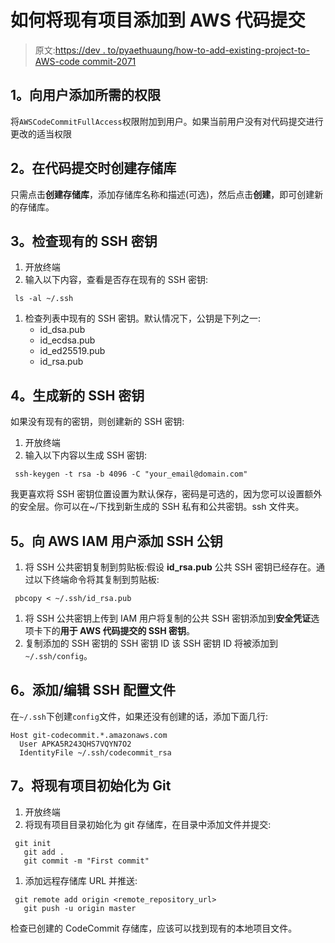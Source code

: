 # 如何将现有项目添加到 AWS 代码提交

> 原文:[https://dev . to/pyaethuaung/how-to-add-existing-project-to-AWS-code commit-2071](https://dev.to/pyaethuaung/how-to-add-existing-project-to-aws-codecommit-2071)

## [](#1-add-required-permission-to-user)1。向用户添加所需的权限

将`AWSCodeCommitFullAccess`权限附加到用户。如果当前用户没有对代码提交进行更改的适当权限

## [](#2-create-repository-at-codecommit)2。在代码提交时创建存储库

只需点击**创建存储库**，添加存储库名称和描述(可选)，然后点击**创建**，即可创建新的存储库。

## [](#3-check-existing-ssh-key)3。检查现有的 SSH 密钥

1.  开放终端
2.  输入以下内容，查看是否存在现有的 SSH 密钥:

```
 ls -al ~/.ssh 
```

1.  检查列表中现有的 SSH 密钥。默认情况下，公钥是下列之一:
    *   id_dsa.pub
    *   id_ecdsa.pub
    *   id_ed25519.pub
    *   id_rsa.pub

## [](#4-generate-new-ssh-key)4。生成新的 SSH 密钥

如果没有现有的密钥，则创建新的 SSH 密钥:

1.  开放终端
2.  输入以下内容以生成 SSH 密钥:

```
 ssh-keygen -t rsa -b 4096 -C "your_email@domain.com" 
```

我更喜欢将 SSH 密钥位置设置为默认保存，密码是可选的，因为您可以设置额外的安全层。你可以在~/下找到新生成的 SSH 私有和公共密钥。ssh 文件夹。

## [](#5-add-ssh-public-key-to-aws-iam-user)5。向 AWS IAM 用户添加 SSH 公钥

1.  将 SSH 公共密钥复制到剪贴板:假设 **id_rsa.pub** 公共 SSH 密钥已经存在。通过以下终端命令将其复制到剪贴板:

```
 pbcopy < ~/.ssh/id_rsa.pub 
```

1.  将 SSH 公共密钥上传到 IAM 用户将复制的公共 SSH 密钥添加到**安全凭证**选项卡下的**用于 AWS 代码提交的 SSH 密钥**。
2.  复制添加的 SSH 密钥的 SSH 密钥 ID 该 SSH 密钥 ID 将被添加到`~/.ssh/config`。

## [](#6-addedit-ssh-config-file)6。添加/编辑 SSH 配置文件

在`~/.ssh`下创建`config`文件，如果还没有创建的话，添加下面几行:

```
Host git-codecommit.*.amazonaws.com
  User APKA5R243QHS7VQYN7O2
  IdentityFile ~/.ssh/codecommit_rsa 
```

## [](#7-init-existing-project-as-git)7。将现有项目初始化为 Git

1.  开放终端
2.  将现有项目目录初始化为 git 存储库，在目录中添加文件并提交:

```
 git init
   git add .
   git commit -m "First commit" 
```

1.  添加远程存储库 URL 并推送:

```
 git remote add origin <remote_repository_url>
   git push -u origin master 
```

检查已创建的 CodeCommit 存储库，应该可以找到现有的本地项目文件。